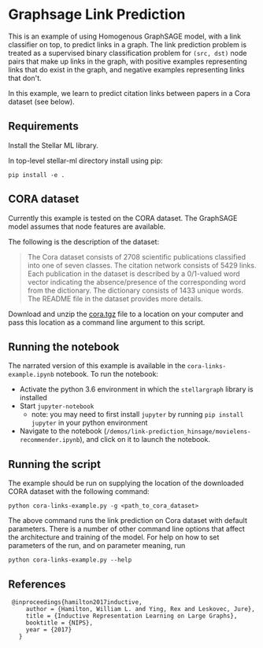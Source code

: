 # Graphsage Link Prediction

This is an example of using Homogenous GraphSAGE model, with a link classifier on top, 
to predict links in a graph.
The link prediction problem is treated as a supervised binary classification problem for 
`(src, dst)` node pairs that make up links in the graph, with positive examples
representing links that do exist in the graph, and negative examples representing
links that don't. 

In this example, we learn to predict citation links between papers in a Cora dataset (see below).

## Requirements
Install the Stellar ML library.

In top-level stellar-ml directory install using pip:

```
pip install -e .
```

## CORA dataset

Currently this example is tested on the CORA dataset. The GraphSAGE model assumes that node
features are available.

The following is the description of the dataset:
> The Cora dataset consists of 2708 scientific publications classified into one of seven classes.
> The citation network consists of 5429 links. Each publication in the dataset is described by a
> 0/1-valued word vector indicating the absence/presence of the corresponding word from the dictionary.
> The dictionary consists of 1433 unique words. The README file in the dataset provides more details.

Download and unzip the [cora.tgz](https://linqs-data.soe.ucsc.edu/public/lbc/cora.tgz) file to a location on your computer and pass this location
as a command line argument to this script.

## Running the notebook
The narrated version of this example is available in the `cora-links-example.ipynb` notebook.
To run the notebook:
 - Activate the python 3.6 environment in which the 
`stellargraph` library is installed 
 - Start `jupyter-notebook`
   - note: you may need to first install `jupyter` by running `pip install jupyter` in your python environment
 - Navigate to the notebook (`/demos/link-prediction_hinsage/movielens-recommender.ipynb`), and click on
 it to launch the notebook.

## Running the script

The example should be run on supplying the location of the downloaded CORA dataset with the following command:
```
python cora-links-example.py -g <path_to_cora_dataset>
```
The above command runs the link prediction on Cora dataset with default
parameters. There is a number of other command line options that affect the architecture and training of the
model. For help on how to set parameters of the run, and on parameter meaning, run
```angular2html
python cora-links-example.py --help
``` 

## References

```
 @inproceedings{hamilton2017inductive,
     author = {Hamilton, William L. and Ying, Rex and Leskovec, Jure},
     title = {Inductive Representation Learning on Large Graphs},
     booktitle = {NIPS},
     year = {2017}
   }
```
